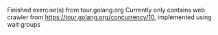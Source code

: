 Finished exercise(s) from tour.golang.org
Currently only contains web crawler from https://tour.golang.org/concurrency/10, implemented using wait groups
